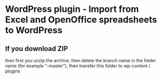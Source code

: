 # WordPress plugin - Import from Excel and OpenOffice spreadsheets to WordPress

## If you download ZIP
then first you unzip the archive, then delete the branch name in the folder name (for example "-master"), then transfer this folder to wp-content / plugins
 
